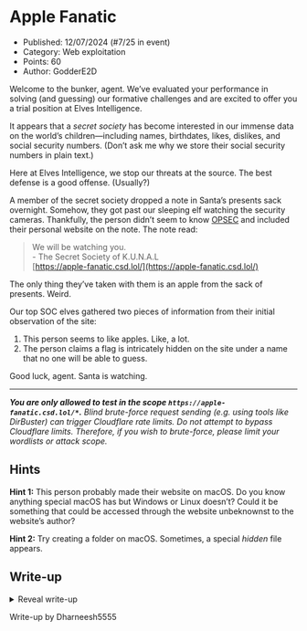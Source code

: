 # Apple Fanatic

- Published: 12/07/2024 (#7/25 in event)
- Category: Web exploitation
- Points: 60
- Author: GodderE2D

Welcome to the bunker, agent. We’ve evaluated your performance in solving (and guessing) our formative challenges and
are excited to offer you a trial position at Elves Intelligence.

It appears that a _secret society_ has become interested in our immense data on the world’s children—including names,
birthdates, likes, dislikes, and social security numbers. (Don’t ask me why we store their social security numbers in
plain text.)

Here at Elves Intelligence, we stop our threats at the source. The best defense is a good offense. (Usually?)

A member of the secret society dropped a note in Santa’s presents sack overnight. Somehow, they got past our sleeping
elf watching the security cameras. Thankfully, the person didn’t seem to know
[OPSEC](https://en.wikipedia.org/wiki/Operations_security) and included their personal website on the note. The note
read:

> We will be watching you.  
> \- The Secret Society of K.U.N.A.L  
> [https://apple-fanatic.csd.lol/](https://apple-fanatic.csd.lol/)

The only thing they’ve taken with them is an apple from the sack of presents. Weird.

Our top SOC elves gathered two pieces of information from their initial observation of the site:

1. This person seems to like apples. Like, a lot.
2. The person claims a flag is intricately hidden on the site under a name that no one will be able to guess.

Good luck, agent. Santa is watching.

---

_**You are only allowed to test in the scope `https://apple-fanatic.csd.lol/*`.** Blind brute-force request sending
(e.g. using tools like DirBuster) can trigger Cloudflare rate limits. Do not attempt to bypass Cloudflare limits.
Therefore, if you wish to brute-force, please limit your wordlists or attack scope._

## Hints

**Hint 1:** This person probably made their website on macOS. Do you know anything special macOS has but Windows or
Linux doesn’t? Could it be something that could be accessed through the website unbeknownst to the website’s author?

**Hint 2:** Try creating a folder on macOS. Sometimes, a special _hidden_ file appears.

## Write-up

<details>
<summary>Reveal write-up</summary>

The main takeaways are the fact that the flag is hidden on the site under a name that no one can guess. This probably
means that directory brute forcers won’t work. Let’s explore the site.

![](image1.png)

There’s a JavaScript file in the source code. Clicking on it doesn’t reveal anything interesting though. The interesting
thing to me is the folder this file is in. It’s `my-secret-vault-of-scripts-n-files`, weird. Let’s keep this in mind as
we explore the rest of the site. There is a clue given on the site.

![](image2.png)

when I saw that the person used an Apple device to make it, I immediately thought of a picoCTF challenge about a hidden
file called `.DS_Store`. I tried appending this to the URL but it didn’t give me anything.

![](image3.png)

What I had to do, and this took me a while to figure out, was to append `.DS_Store` to one of the other folders. For
example, https://apple-fanatic.csd.lol/my-secret-vault-of-scripts-n-files/.DS_Store will download a `DS_Store` file on
your machine. If we cat this out, we find something interesting.

![](image4.png)

The name of the file. Let’s append this to the end of `my-secret-vault-of-scripts-n-files`.

![](image5.png)

Flag: `csd{5H3_w45_80RN_0N_7H3_d4y_0f_Chr157M4Z}`

</details>

Write-up by Dharneesh5555
